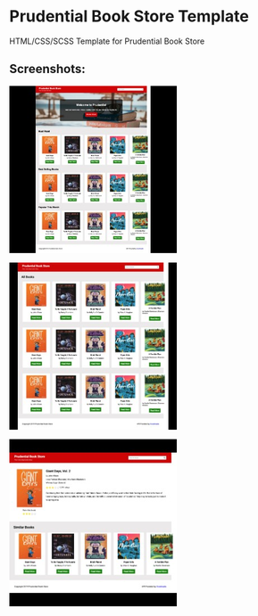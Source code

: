 # Prudential Book Store Template

HTML/CSS/SCSS Template for Prudential Book Store

## Screenshots:

[![Homepage](https://github.com/soubhikchatterjee/Prudential-Book-Store-Template/blob/master/img/screenshots/homepage_tn.jpg)](https://github.com/soubhikchatterjee/Prudential-Book-Store-Template/blob/master/img/screenshots/homepage.jpg)

[![Listing Page](https://github.com/soubhikchatterjee/Prudential-Book-Store-Template/blob/master/img/screenshots/listing_tn.jpg)](https://github.com/soubhikchatterjee/Prudential-Book-Store-Template/blob/master/img/screenshots/listing.jpg)

[![Details Page](https://github.com/soubhikchatterjee/Prudential-Book-Store-Template/blob/master/img/screenshots/details_tn.jpg)](https://github.com/soubhikchatterjee/Prudential-Book-Store-Template/blob/master/img/screenshots/details.jpg)
